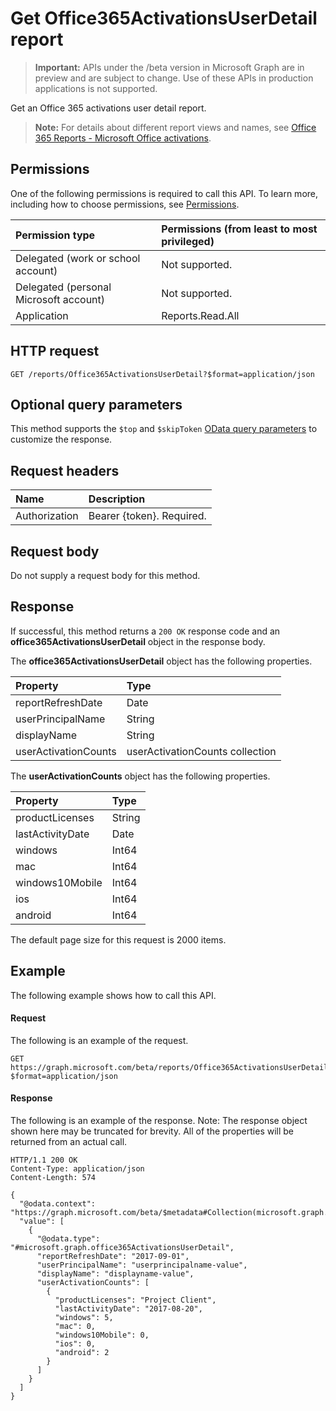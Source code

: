 # Get Office365ActivationsUserDetail report

> **Important:** APIs under the /beta version in Microsoft Graph are in preview and are subject to change. Use of these APIs in production applications is not supported.

Get an Office 365 activations user detail report.

> **Note:** For details about different report views and names, see [Office 365 Reports - Microsoft Office activations](https://support.office.com/client/Office-activations-87c24ae2-82e0-4d1e-be01-c3bcc3f18c60).

## Permissions

One of the following permissions is required to call this API. To learn more, including how to choose permissions, see [Permissions](../../../concepts/permissions_reference.md).

| Permission type                        | Permissions (from least to most privileged) |
| :------------------------------------- | :--------------------------------------- |
| Delegated (work or school account)     | Not supported.                           |
| Delegated (personal Microsoft account) | Not supported.                           |
| Application                            | Reports.Read.All                         |

## HTTP request

<!-- { "blockType": "ignored" } -->

```http
GET /reports/Office365ActivationsUserDetail?$format=application/json
```

## Optional query parameters

This method supports the `$top` and `$skipToken` [OData query parameters](../../../concepts/query_parameters.md) to customize the response.

## Request headers

| Name          | Description               |
| :------------ | :------------------------ |
| Authorization | Bearer {token}. Required. |

## Request body

Do not supply a request body for this method.

## Response

If successful, this method returns a `200 OK` response code and an **office365ActivationsUserDetail** object in the response body.

The **office365ActivationsUserDetail** object has the following properties.

| Property             | Type                            |
| :------------------- | :------------------------------ |
| reportRefreshDate    | Date                            |
| userPrincipalName    | String                          |
| displayName          | String                          |
| userActivationCounts | userActivationCounts collection |

The **userActivationCounts** object has the following properties.

| Property         | Type   |
| :--------------- | :----- |
| productLicenses  | String |
| lastActivityDate | Date   |
| windows          | Int64  |
| mac              | Int64  |
| windows10Mobile  | Int64  |
| ios              | Int64  |
| android          | Int64  |


The default page size for this request is 2000 items.

## Example

The following example shows how to call this API.

#### Request

The following is an example of the request.

```http
GET https://graph.microsoft.com/beta/reports/Office365ActivationsUserDetail?$format=application/json
```

#### Response

The following is an example of the response.
Note: The response object shown here may be truncated for brevity. All of the properties will be returned from an actual call.
```http
HTTP/1.1 200 OK
Content-Type: application/json
Content-Length: 574

{
  "@odata.context": "https://graph.microsoft.com/beta/$metadata#Collection(microsoft.graph.office365ActivationsUserDetail)", 
  "value": [
    {
      "@odata.type": "#microsoft.graph.office365ActivationsUserDetail", 
      "reportRefreshDate": "2017-09-01", 
      "userPrincipalName": "userprincipalname-value", 
      "displayName": "displayname-value", 
      "userActivationCounts": [
        {
          "productLicenses": "Project Client", 
          "lastActivityDate": "2017-08-20", 
          "windows": 5, 
          "mac": 0, 
          "windows10Mobile": 0, 
          "ios": 0, 
          "android": 2
        }
      ]
    }
  ]
}
```
